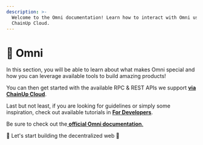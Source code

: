 ```yaml
---
description: >-
  Welcome to the Omni documentation! Learn how to interact with Omni using
  ChainUp Cloud.
---
```


# 🔭 Omni

In this section, you will be able to learn about what makes Omni special and how you can leverage available tools to build amazing products!

You can then get started with the available RPC & REST APIs we support [**via ChainUp Cloud**](https://app.chainupcloud.com/login).

Last but not least, if you are looking for guidelines or simply some inspiration, check out available tutorials in [**For Developers**](../../introduction/for-developers/use-blockchain-api.md).

Be sure to check out the[ **official Omni documentation**.](https://github.com/OmniLayer/omnicore/blob/master/src/omnicore/doc/rpc-api.md)

🚀 Let's start building the decentralized web 🚀
